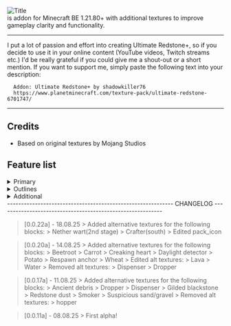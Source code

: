 ![Title](https://github.com/shadowkiller76/ultimate-redstone-plus/blob/main/pack_title.png?raw=true)       
is addon for Minecraft BE 1.21.80+ with additional textures to improve gameplay clarity and functionality.

---
  I put a lot of passion and effort into creating Ultimate Redstone+, so if you decide to use it in your online content (YouTube
  videos, Twitch streams etc.) I'd be really grateful if you could give me a shout-out or a short mention.
  If you want to support me, simply paste the following text into your description:
```
  Addon: Ultimate Redstone+ by shadowkiller76
  https://www.planetminecraft.com/texture-pack/ultimate-redstone-6701747/
```
---
## Credits

- Based on original textures by Mojang Studios

## Feature list

<details>
<summary>Primary</summary>
  
  - Observer: Show direction & powered
  - Furnace, Blast Furnace & Smoker: Show lit
  - Respawn anchor: load dots bottom
  - Experience orb: Digital count display
  - Crafter: Show triggered & crafting
</details>
<details>
<summary>Outlines</summary>
  
  - Ancient debris
  - Budding amethyst block
  - Bedrock
  - Creaking heart
  - Coal ore
  - Deepslate coal ore
  - Copper ore
  - Deepslate copper ore
  - Redstone ore
  - Deepslate redstone ore
  - Gold ore
  - Deepslate gold ore
  - Lapis ore
  - Deepslate lapis ore
  - Diamond ore
  - Deepslate diamond ore
  - Emerald ore
  - Deepslate emerald ore
  - Quartz ore
  - Nether gold ore
  - Gilded blackstone
  - Suspicious sand
  - Suspicious gravel
</details>
<details>
<summary>Additional</summary>
  
  - Amethyst cluster: Another texture 
  - Sticky piston: Green filter
  - Daylight detector: Another textures
  - Beetroot, carrot & potatoes: Another 3rd stage texture
  - Nether wart: Another 2nd stage texture
  - Wheat: Another 6 & 7 stage textures
  - Redstone dust: Solid texture
</details>
------------------------------------------------------------ CHANGELOG -----------------------------------------------------------
  
  > [0.0.22a] - 18.08.25
    > Added alternative textures for the following blocks:
      > Nether wart(2nd stage)
      > Crafter(south)
    > Edited pack_icon

  > [0.0.20a] - 14.08.25
    > Added alternative textures for the following blocks:
      > Beetroot
      > Carrot
      > Creaking heart
      > Daylight detector
      > Potato
      > Respawn anchor
      > Wheat
    > Edited alt textures:
      > Lava
      > Water
    > Removed alt textures:
      > Dispenser
      > Dropper
  
  > [0.0.17a] - 11.08.25
    > Added alternative textures for the following blocks:
      > Ancient debris
      > Dropper
      > Dispenser
      > Gilded blackstone
      > Redstone dust
      > Smoker
      > Suspicious sand/gravel
    > Removed alt textures:
      > hopper

  > [0.0.11a] - 08.08.25
    > First alpha! 

